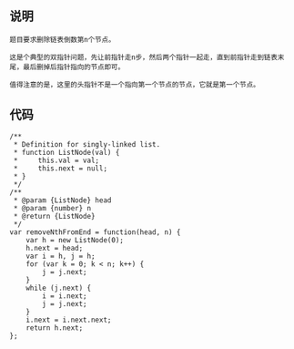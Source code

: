 ## 说明

    题目要求删除链表倒数第n个节点。

    这是个典型的双指针问题，先让前指针走n步，然后两个指针一起走，直到前指针走到链表末尾，最后删掉后指针指向的节点即可。

    值得注意的是，这里的头指针不是一个指向第一个节点的节点，它就是第一个节点。

## 代码

```
/** 
 * Definition for singly-linked list. 
 * function ListNode(val) { 
 *     this.val = val; 
 *     this.next = null; 
 * } 
 */  
/** 
 * @param {ListNode} head 
 * @param {number} n 
 * @return {ListNode} 
 */  
var removeNthFromEnd = function(head, n) {  
    var h = new ListNode(0);  
    h.next = head;  
    var i = h, j = h;  
    for (var k = 0; k < n; k++) {  
        j = j.next;  
    }  
    while (j.next) {  
        i = i.next;  
        j = j.next;  
    }  
    i.next = i.next.next;  
    return h.next;  
};  
```